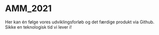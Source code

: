 # AMM_2021

Her kan én følge vores udviklingsforløb og det færdige produkt via Github. Sikke en teknologisk tid vi lever i!
